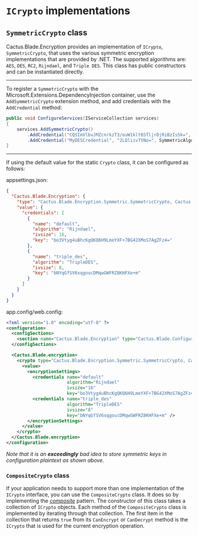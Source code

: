 # `ICrypto` implementations

## `SymmetricCrypto` class

Cactus.Blade.Encryption provides an implementation of `ICrypto`, `SymmetricCrypto`, that uses the various symmetric encryption implementations that are provided by .NET. The supported algorithms are: `AES`, `DES`, `RC2`, `Rijndael`, and `Triple DES`. This class has public constructors and can be instantiated directly.

---

To register a `SymmetricCrypto` with the Microsoft.Extensions.DependencyInjection container, use the `AddSymmetricCrypto` extension method, and add credentials with the `AddCredential` method:

```c#
public void ConfigureServices(IServiceCollection services)
{
    services.AddSymmetricCrypto()
        .AddCredential("CQSImVlbvJMZcnrkzT3/ouW1klt6STljrDjRiBzIsSk=", SymmetricAlgorithm.Rijndael) // This is the default (unnamed) credential.
        .AddCredential("MyDESCredential", "2LQliivTtNo=", SymmetricAlgorithm.DES, 8); // This credential is named "MyDESCredential".
}
```

---

If using the default value for the static `Crypto` class, it can be configured as follows:

appsettings.json:

```json
{
  "Cactus.Blade.Encryption": {
    "type": "Cactus.Blade.Encryption.Symmetric.SymmetricCrypto, Cactus.Blade.Encryption",
    "value": {
      "credentials": [
        {
          "name": "default",
          "algorithm": "Rijndael",
          "ivsize": 16,
          "key": "bo3Vtyg4uBhcKgQKQ6H9LmeYXF+7BG42XMoS7AgZFz4="
        },
        {
          "name": "triple_des",
          "algorithm": "TripleDES",
          "ivsize": 8,
          "key": "bNYqGfSV6xqgoucDMqwGWFRZ8KHFXe+m"
        }
      ]
    }
  }
}
```

app.config/web.config:

```xml
<?xml version="1.0" encoding="utf-8" ?>
<configuration>
  <configSections>
    <section name="Cactus.Blade.Encryption" type="Cactus.Blade.Configuration.Cactus.Blade.ConfigurationSection, Cactus.Blade.Configuration" />
  </configSections>

  <Cactus.Blade.encryption>
    <crypto type="Cactus.Blade.Encryption.Symmetric.SymmetricCrypto, Cactus.Blade.Encryption">
      <value>
        <encryptionSettings>
          <credentials name="default"
                       algorithm="Rijndael"
                       ivsize="16"
                       key="bo3Vtyg4uBhcKgQKQ6H9LmeYXF+7BG42XMoS7AgZFz4=" />
          <credentials name="triple_des"
                       algorithm="TripleDES"
                       ivsize="8"
                       key="bNYqGfSV6xqgoucDMqwGWFRZ8KHFXe+m" />
        </encryptionSettings>
      </value>
    </crypto>
  </Cactus.Blade.encryption>
</configuration>
```

_Note that it is an **exceedingly** bad idea to store symmetric keys in configuration plaintext as shown above._

### `CompositeCrypto` class

If your application needs to support more than one implementation of the `ICrypto` interface, you can use the `CompositeCrypto` class.
It does so by implementing the [_composite_](http://www.blackwasp.co.uk/Composite.aspx) pattern. The constructor of this class takes a collection of `ICrypto` objects. Each method of the `CompositeCrypto` class is implemented by iterating through that collection. The first item in the collection that returns `true` from its `CanEncrypt` or `CanDecrypt` method is the `ICrypto` that is used for the current encryption operation.